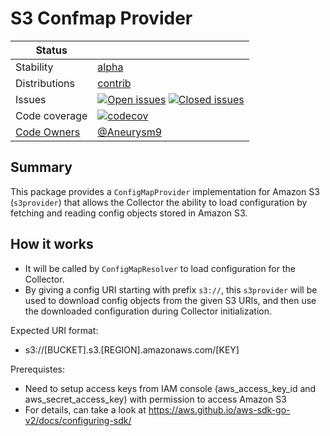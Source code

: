 # S3 Confmap Provider

<!-- status autogenerated section -->
| Status        |           |
| ------------- |-----------|
| Stability     | [alpha]  |
| Distributions | [contrib] |
| Issues        | [![Open issues](https://img.shields.io/github/issues-search/open-telemetry/opentelemetry-collector-contrib?query=is%3Aissue%20is%3Aopen%20label%3Aprovider%2Fs3provider%20&label=open&color=orange&logo=opentelemetry)](https://github.com/open-telemetry/opentelemetry-collector-contrib/issues?q=is%3Aopen+is%3Aissue+label%3Aprovider%2Fs3provider) [![Closed issues](https://img.shields.io/github/issues-search/open-telemetry/opentelemetry-collector-contrib?query=is%3Aissue%20is%3Aclosed%20label%3Aprovider%2Fs3provider%20&label=closed&color=blue&logo=opentelemetry)](https://github.com/open-telemetry/opentelemetry-collector-contrib/issues?q=is%3Aclosed+is%3Aissue+label%3Aprovider%2Fs3provider) |
| Code coverage | [![codecov](https://codecov.io/github/open-telemetry/opentelemetry-collector-contrib/graph/main/badge.svg?component=provider_s3)](https://app.codecov.io/gh/open-telemetry/opentelemetry-collector-contrib/tree/main/?components%5B0%5D=provider_s3&displayType=list) |
| [Code Owners](https://github.com/open-telemetry/opentelemetry-collector-contrib/blob/main/CONTRIBUTING.md#becoming-a-code-owner)    | [@Aneurysm9](https://www.github.com/Aneurysm9) |

[alpha]: https://github.com/open-telemetry/opentelemetry-collector/blob/main/docs/component-stability.md#alpha
[contrib]: https://github.com/open-telemetry/opentelemetry-collector-releases/tree/main/distributions/otelcol-contrib
<!-- end autogenerated section -->

## Summary

This package provides a `ConfigMapProvider` implementation for Amazon S3 (`s3provider`) that allows the Collector the ability to load configuration by fetching and reading config objects stored in Amazon S3.

## How it works

- It will be called by `ConfigMapResolver` to load configuration for the Collector.
- By giving a config URI starting with prefix `s3://`, this `s3provider` will be used to download config objects from the given S3 URIs, and then use the downloaded configuration during Collector initialization.

Expected URI format:

- s3://[BUCKET].s3.[REGION].amazonaws.com/[KEY]

Prerequistes:

- Need to setup access keys from IAM console (aws_access_key_id and aws_secret_access_key) with permission to access Amazon S3
- For details, can take a look at https://aws.github.io/aws-sdk-go-v2/docs/configuring-sdk/